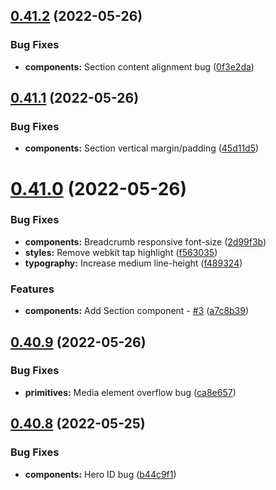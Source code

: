 ## [0.41.2](https://github.com/jacecotton/tcds/compare/v0.41.1...v0.41.2) (2022-05-26)


### Bug Fixes

* **components:** Section content alignment bug ([0f3e2da](https://github.com/jacecotton/tcds/commit/0f3e2da0c12b2990c66621bf58c4ed7abe0b6a67))



## [0.41.1](https://github.com/jacecotton/tcds/compare/v0.41.0...v0.41.1) (2022-05-26)


### Bug Fixes

* **components:** Section vertical margin/padding ([45d11d5](https://github.com/jacecotton/tcds/commit/45d11d52fc3c7da97e45746668681774cea11891))



# [0.41.0](https://github.com/jacecotton/tcds/compare/v0.40.9...v0.41.0) (2022-05-26)


### Bug Fixes

* **components:** Breadcrumb responsive font-size ([2d99f3b](https://github.com/jacecotton/tcds/commit/2d99f3b7ecae77eeeafd095292bab3ab0328dc8b))
* **styles:** Remove webkit tap highlight ([f563035](https://github.com/jacecotton/tcds/commit/f56303525761b06914c93dd2b542901fb2d7ba64))
* **typography:** Increase medium line-height ([f489324](https://github.com/jacecotton/tcds/commit/f489324497b668f1ec8c98e7d5210128b42274e4))


### Features

* **components:** Add Section component - [#3](https://github.com/jacecotton/tcds/issues/3) ([a7c8b39](https://github.com/jacecotton/tcds/commit/a7c8b39ed0f5211f95bf34e54eba414eaf2f97ce))



## [0.40.9](https://github.com/jacecotton/tcds/compare/v0.40.8...v0.40.9) (2022-05-26)


### Bug Fixes

* **primitives:** Media element overflow bug ([ca8e657](https://github.com/jacecotton/tcds/commit/ca8e65706f37ab539ce3fce3c8aa5033570ac1a8))



## [0.40.8](https://github.com/jacecotton/tcds/compare/v0.40.7...v0.40.8) (2022-05-25)


### Bug Fixes

* **components:** Hero ID bug ([b44c9f1](https://github.com/jacecotton/tcds/commit/b44c9f19a3b1646faf6cf965c5a2c8c71003dad6))



